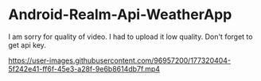 # Android-Realm-Api-WeatherApp

I am sorry for quality of video. I had to upload it low quality.
Don't forget to get api key.

https://user-images.githubusercontent.com/96957200/177320404-5f242e41-ff6f-45e3-a28f-9e6b8614db7f.mp4
